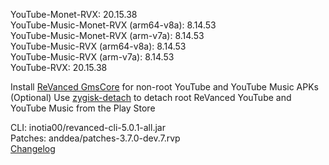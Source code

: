 YouTube-Monet-RVX: 20.15.38  
YouTube-Music-Monet-RVX (arm64-v8a): 8.14.53  
YouTube-Music-Monet-RVX (arm-v7a): 8.14.53  
YouTube-Music-RVX (arm64-v8a): 8.14.53  
YouTube-Music-RVX (arm-v7a): 8.14.53  
YouTube-RVX: 20.15.38  

Install [ReVanced GmsCore](https://github.com/ReVanced/GmsCore/releases/latest) for non-root YouTube and YouTube Music APKs  
(Optional) Use [zygisk-detach](https://github.com/j-hc/zygisk-detach/releases/latest) to detach root ReVanced YouTube and YouTube Music from the Play Store
  
CLI: inotia00/revanced-cli-5.0.1-all.jar  
Patches: anddea/patches-3.7.0-dev.7.rvp  
[Changelog](https://github.com/anddea/revanced-patches/releases/tag/v3.7.0-dev.7)  
